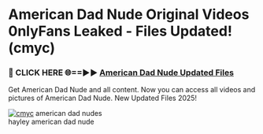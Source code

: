 # American Dad Nude Original Videos 0nlyFans Leaked - Files Updated! (cmyc)

<h3>🔴 CLICK HERE 🌐==►► <a href="https://tinyurl.com/5h6xmrr3" rel="nofollow">American Dad Nude Updated Files</a></h3>

Get American Dad Nude and all content. Now you can access all videos and pictures of American Dad Nude. New Updated Files 2025!

[![cmyc](https://i.imgur.com/KVD873Z.gif)](https://tinyurl.com/5h6xmrr3)
american dad nudes<br>
hayley american dad nude